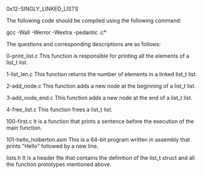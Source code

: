 0x12-SINGLY_LINKED_LISTS

The following code should be compiled using the following command:

gcc -Wall -Werror -Wextra -pedantic .c*

The questions and corresponding descriptions are as follows:

0-print_list.c
This function is responsible for printing all the elements of a list_t list.

1-list_len.c
This function returns the number of elements in a linked list_t list.

2-add_node.c
This function adds a new node at the beginning of a list_t list.

3-add_node_end.c
This function adds a new node at the end of a list_t list.

4-free_list.c
This function frees a list_t list.

100-first.c
It is a function that prints a sentence before the execution of the main function.

101-hello_holberton.asm
This is a 64-bit program written in assembly that prints "Hello" followed by a new line.

lists.h
It is a header file that contains the definition of the list_t struct and all the function prototypes mentioned above.

